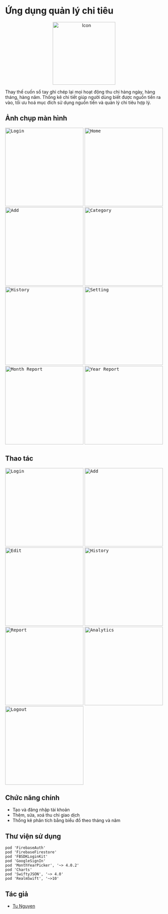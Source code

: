 #  Ứng dụng quản lý chi tiêu
<p align="center">
<img src="MoneyManagementApp/Resource/Image/icon.png" alt="Icon" width="200"/>
</p>

Thay thế cuốn sổ tay ghi chép lại mọi hoạt động thu chi hàng ngày, hàng tháng, hàng năm.
Thống kê chi tiết giúp người dùng biết được nguồn tiền ra vào, tối ưu hoá mục đích sử dụng nguồn tiền và quản lý chi tiêu hợp lý.

## Ảnh chụp màn hình

<kbd><img src="MoneyManagementApp/Resource/Image/login.png" alt="Login" width="250"/></kbd> <kbd><img src="MoneyManagementApp/Resource/Image/home.png" alt="Home" width="250"/></kbd> <kbd><img src="MoneyManagementApp/Resource/Image/add.png" alt="Add" width="250"/></kbd> <kbd><img src="MoneyManagementApp/Resource/Image/category.png" alt="Category" width="250"/></kbd> <kbd><img src="MoneyManagementApp/Resource/Image/history.png" alt="History" width="250"/></kbd> <kbd><img src="MoneyManagementApp/Resource/Image/setting.png" alt="Setting" width="250"/></kbd> <kbd><img src="MoneyManagementApp/Resource/Image/month.png" alt="Month Report" width="250"/></kbd> <kbd><img src="MoneyManagementApp/Resource/Image/year.png" alt="Year Report" width="250"/></kbd> 

## Thao tác

<kbd><img src="MoneyManagementApp/Resource/Gif/login.gif" alt="Login" width="250"/></kbd> <kbd><img src="MoneyManagementApp/Resource/Gif/add.gif" alt="Add" width="250"/></kbd> <kbd><img src="MoneyManagementApp/Resource/Gif/edit.gif" alt="Edit" width="250"/></kbd> <kbd><img src="MoneyManagementApp/Resource/Gif/history.gif" alt="History" width="250"/></kbd> <kbd><img src="MoneyManagementApp/Resource/Gif/report.gif" alt="Report" width="250"/></kbd> <kbd><img src="MoneyManagementApp/Resource/Gif/analytics.gif" alt="Analytics" width="250"/></kbd> <kbd><img src="MoneyManagementApp/Resource/Gif/logout.gif" alt="Logout" width="250"/></kbd> 

## Chức năng chính
- Tạo và đăng nhập tài khoản
- Thêm, sửa, xoá thu chi giao dịch
- Thống kê phân tích bằng biểu đồ theo tháng và năm

## Thư viện sử dụng
    pod 'FirebaseAuth'
    pod 'FirebaseFirestore'
    pod 'FBSDKLoginKit'
    pod 'GoogleSignIn'
    pod 'MonthYearPicker', '~> 4.0.2'
    pod 'Charts'
    pod 'SwiftyJSON', '~> 4.0'
    pod 'RealmSwift', '~>10'
    
## Tác giả
- [Tu Nguyen](https://www.facebook.com/tuna194/)
